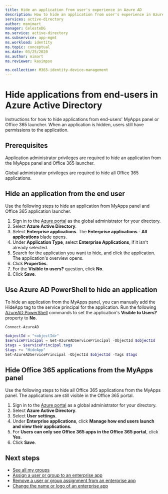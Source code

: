 ```yaml
---
title: Hide an application from user's experience in Azure AD
description: How to hide an application from user's experience in Azure Active Directory access panels or Office 365 launchers.
services: active-directory
author: msmimart
manager: CelesteDG
ms.service: active-directory
ms.subservice: app-mgmt
ms.workload: identity
ms.topic: conceptual
ms.date: 03/25/2020
ms.author: mimart
ms.reviewer: kasimpso

ms.collection: M365-identity-device-management
---
```


# Hide applications from end-users in Azure Active Directory

Instructions for how to hide applications from end-users' MyApps panel or Office 365 launcher. When an application is hidden, users still have permissions to the application. 

## Prerequisites

Application administrator privileges are required to hide an application from the MyApps panel and Office 365 launcher.

Global administrator privileges are required to hide all Office 365 applications.


## Hide an application from the end user
Use the following steps to hide an application from MyApps panel and Office 365 application launcher.

1.	Sign in to the [Azure portal](https://portal.azure.com) as the global administrator for your directory.
2.	Select **Azure Active Directory**.
3.	Select **Enterprise applications**. The **Enterprise applications - All applications** blade opens.
4.	Under **Application Type**, select **Enterprise Applications**, if it isn't already selected.
5.	Search for the application you want to hide, and click the application.  The application's overview opens.
6.	Click **Properties**. 
7.	For the **Visible to users?** question, click **No**.
8.	Click **Save**.

## Use Azure AD PowerShell to hide an application

To hide an application from the MyApps panel, you can manually add the HideApp tag to the service principal for the application. Run the following [AzureAD PowerShell](https://docs.microsoft.com/powershell/module/azuread/?view=azureadps-2.0#service_principals) commands to set the application's **Visible to Users?** property to **No**. 

```PowerShell
Connect-AzureAD

$objectId = "<objectId>"
$servicePrincipal = Get-AzureADServicePrincipal -ObjectId $objectId
$tags = $servicePrincipal.tags
$tags += "HideApp"
Set-AzureADServicePrincipal -ObjectId $objectId -Tags $tags
```

## Hide Office 365 applications from the MyApps panel

Use the following steps to hide all Office 365 applications from the MyApps panel. The applications are still visible in the Office 365 portal.

1.	Sign in to the [Azure portal](https://portal.azure.com) as a global administrator for your directory.
2.	Select **Azure Active Directory**.
3.	Select **User settings**.
4.	Under **Enterprise applications**, click **Manage how end users launch and view their applications.**
5.	For **Users can only see Office 365 apps in the Office 365 portal**, click **Yes**.
6.	Click **Save**.

## Next steps
* [See all my groups](../fundamentals/active-directory-groups-view-azure-portal.md)
* [Assign a user or group to an enterprise app](assign-user-or-group-access-portal.md)
* [Remove a user or group assignment from an enterprise app](remove-user-or-group-access-portal.md)
* [Change the name or logo of an enterprise app](change-name-or-logo-portal.md)

